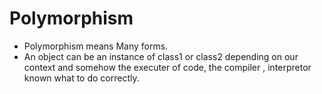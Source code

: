 # Polymorphism

- Polymorphism means Many forms.
- An object can be an instance of class1 or class2 depending on our context and somehow the executer of code, the compiler , interpretor known what to do correctly.
